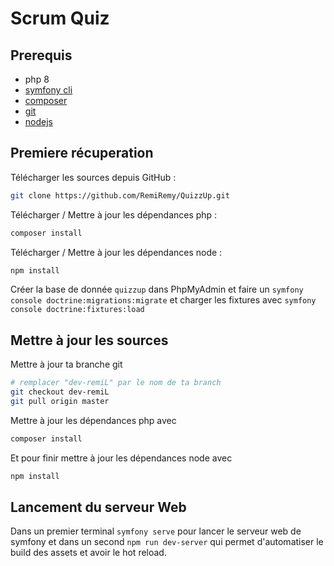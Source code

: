 # Scrum Quiz

## Prerequis
- php 8
- [symfony cli](https://symfony.com/download)
- [composer](https://getcomposer.org/download/)
- [git](https://git-scm.com/downloads)
- [nodejs](https://nodejs.org/en/download/)

## Premiere récuperation

Télécharger les sources depuis GitHub :
```bash
git clone https://github.com/RemiRemy/QuizzUp.git
```

Télécharger / Mettre à jour les dépendances php :
```bash
composer install
```

Télécharger / Mettre à jour les dépendances node :
```bash
npm install
```

Créer la base de donnée ``quizzup`` dans PhpMyAdmin et faire un ``symfony console doctrine:migrations:migrate`` et charger les fixtures avec ``symfony console doctrine:fixtures:load``

## Mettre à jour les sources

Mettre à jour ta branche git
```bash
# remplacer "dev-remiL" par le nom de ta branch
git checkout dev-remiL
git pull origin master

```

Mettre à jour les dépendances php avec
```bash
composer install
```

Et pour finir mettre à jour les dépendances node avec
```bash
npm install
```

## Lancement du serveur Web

Dans un premier terminal ``symfony serve`` pour lancer le serveur web de symfony et dans un second ``npm run dev-server`` qui permet d'automatiser le build des assets et avoir le hot reload.